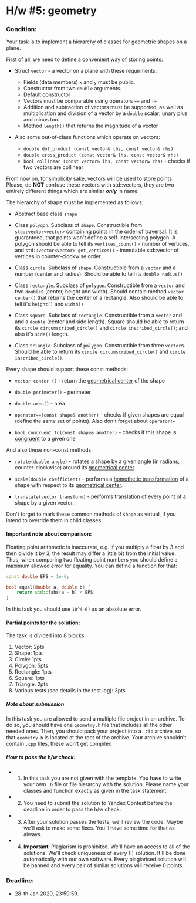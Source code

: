 # H/w #5: geometry


### Condition:
Your task is to implement a hierarchy of classes for geometric shapes on a plane.

First of all, we need to define a convenient way of storing points:

- Struct `vector` - a vector on a plane with these requirments:
  - Fields (data members) `x` and `y` must be public. 
  - Constructor from two `double` arguments.
  - Default constructor
  - Vectors must be comparable using operators `==` and `!=`
  - Addition and subtraction of vectors must be supported,
    as well as multiplication and division of a vector by a `double` scalar;
    unary plus and minus too.
  - Method `length()` that returns the magnitude of a vector

- Also some out-of-class functions which operate on vectors:
  - `double dot_product (const vector& lhs, const vector& rhs)`
  - `double cross_product (const vector& lhs, const vector& rhs)`
  - `bool collinear (const vector& lhs, const vector& rhs)` - checks if two 
    vectors are collinear


From now on, for simplicity sake, vectors will be used to store points. 
Please, do **NOT** confuse these vectors with std::vectors, they are two entirely
different things which are similar ***only*** in name.

The hierarchy of shape must be implemented as follows:

- Abstract base class `shape`

- Class `polygon`. Subclass of `shape`. Constructible from `std::vector<vector>`
containing points in the order of traversal. It is guaranteed, that points won't
define a self-intersecting polygon. A polygon should be able to tell its `vertices_count()` -
number of vertices, and `std::vector<vector> get_vertices()` - immutable std::vector of vertices
in counter-clockwise order.

- Class `circle`. Subclass of `shape`. Constructible from a `vector` and a number 
(center and radius). Should be able to tell its `double radius()`

- Class `rectangle`. Subclass of `polygon`. Constructible from a `vector` and 
two `double`s (center, height and width). Should contain method `vector center()`
that returns the center of a rectangle. Also should be able to tell it's `height()`
and `width()`

- Class `square`. Subclass of `rectangle`. Constructible from a `vector` and 
and a `double` (center and side length). Square should be able to return its
`circle circumscribed_circle()` and `circle inscribed_circle()`; and also it's 
`side()` length.

- Class `triangle`. Subclass of `polygon`.
Constructible from three `vector`s. Should be able to return its
`circle circumscribed_circle()` and `circle inscribed_circle()`.



Every shape should support these const methods:

- `vector center ()` - return the [geometrical center](https://en.wikipedia.org/wiki/Centroid)
of the shape

- `double perimeter()` - perimeter

- `double area()` - area

- `operator==(const shape& another)` - checks if given shapes are equal 
(define the same set of points). Also don't forget about `operator!=`

- `bool congruent_to(const shape& another)` - checks if this shape is [congruent](https://en.wikipedia.org/wiki/Congruence_relation) to a given one


And also these non-const methods:

- `rotate(double angle)` - rotates a shape by a given angle 
(in radians, counter-clockwise) around its [geometrical center](https://en.wikipedia.org/wiki/Centroid)

- `scale(double coefficient)` - performs a [homothetic transformation](https://en.wikipedia.org/wiki/Homothetic_transformation)
of a shape with respect to its [geometrical center](https://en.wikipedia.org/wiki/Centroid).

- `translate(vector transform)` - performs translation of every point of a shape 
by a given vector.


Don't forget to mark these common methods of `shape` as virtual, if you intend 
to override them in child classes.


#### Important note about comparison:
Floating point arithmetic is inaccurate, e.g. if you multiply a float by 3 and then divide it by 3, the result may differ a little bit from the initial value. Thus, when comparing two floating point numbers you should define a maximum allowed error for equality. You can define a function for that: 

```c++
const double EPS = 1e-6;

bool equal(double a, double b) {
    return std::fabs(a - b) < EPS;
}
```

In this task you should use `10^(-6)` as an absolute error.


#### Partial points for the solution:
The task is divided into 8 blocks:

1. Vector: 2pts
2. Shape: 1pts
3. Circle: 1pts
4. Polygon: 5pts
5. Rectangle: 1pts
6. Square: 1pts
7. Triangle: 2pts
8. Various tests (see details in the test log): 3pts


##### Note about submission
In this task you are allowed to send a multiple file project in an archive.
To do so, you should have one `geometry.h` file that includes all the other needed ones.
Then, you should pack your project into a `.zip` archive, so that `geometry.h`
is located at the root of the archive.
Your archive shouldn't contain `.cpp` files, these won't get compiled


##### How to pass the h/w check:
+ 1) In this task you are not given with the template. You have to write your own `.h` file or file hierarchy with the solution. Please name your classes and function exactly as given in the task statement.
+ 2) You need to submit the solution to Yandex Contest before the deadline in order to pass the h/w check.
+ 3) After your solution passes the tests, we'll review the code. Maybe we'll ask to make some fixes. You'll have some time for that as always.
+ 4) **Important**: Plagiarism is prohibited. We'll have an access to all of the solutions. We'll check uniqueness of every (!) solution. It'll be done automatically with our own software. Every plagiarised solution will be banned and every pair of similar solutions will receive 0 points.


### Deadline:
+ 28-th Jan 2020, 23:59:59.
